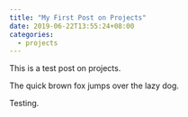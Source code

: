 ```yaml
---
title: "My First Post on Projects"
date: 2019-06-22T13:55:24+08:00
categories:
  - projects
---
```

This is a test post on projects.

The quick brown fox jumps over the lazy dog.

Testing.